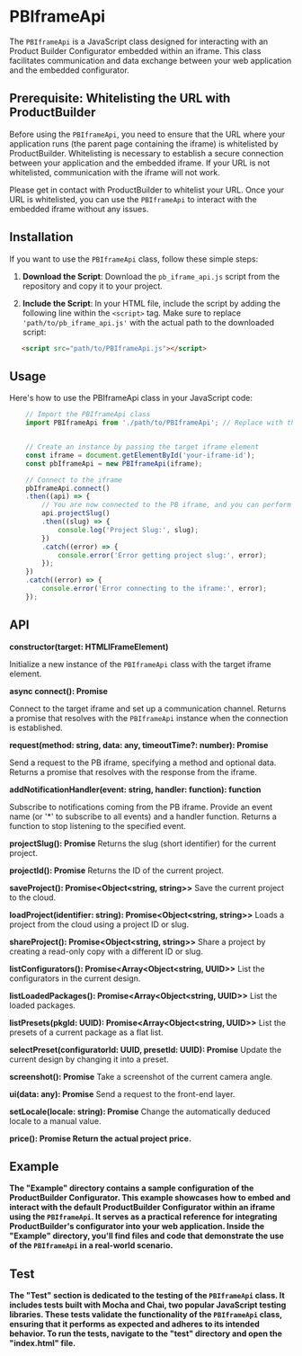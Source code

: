 # PBIframeApi

The `PBIframeApi` is a JavaScript class designed for interacting with an Product Builder Configurator embedded within an iframe. This class facilitates communication and data exchange between your web application and the embedded configurator.


## Prerequisite: Whitelisting the URL with ProductBuilder

Before using the `PBIframeApi`, you need to ensure that the URL where your application runs (the parent page containing the iframe) is whitelisted by ProductBuilder. Whitelisting is necessary to establish a secure connection between your application and the embedded iframe. If your URL is not whitelisted, communication with the iframe will not work.

Please get in contact with ProductBuilder to whitelist your URL. Once your URL is whitelisted, you can use the `PBIframeApi` to interact with the embedded iframe without any issues.


## Installation

If you want to use the `PBIframeApi` class, follow these simple steps:

1. **Download the Script**: Download the `pb_iframe_api.js` script from the repository and copy it to your project.

2. **Include the Script**: In your HTML file, include the script by adding the following line within the `<script>` tag. Make sure to replace `'path/to/pb_iframe_api.js'` with the actual path to the downloaded script:

```html
   <script src="path/to/PBIframeApi.js"></script>
```

## Usage

Here's how to use the PBIframeApi class in your JavaScript code:


```javascript
	// Import the PBIframeApi class
	import PBIframeApi from './path/to/PBIframeApi'; // Replace with the actual path


	// Create an instance by passing the target iframe element
	const iframe = document.getElementById('your-iframe-id');
	const pbIframeApi = new PBIframeApi(iframe);

	// Connect to the iframe
	pbIframeApi.connect()
	.then((api) => {
		// You are now connected to the PB iframe, and you can perform actions
		api.projectSlug()
		.then((slug) => {
			console.log('Project Slug:', slug);
		})
		.catch((error) => {
			console.error('Error getting project slug:', error);
		});
	})
	.catch((error) => {
		console.error('Error connecting to the iframe:', error);
	});

```

## API

**constructor(target: HTMLIFrameElement)**

Initialize a new instance of the `PBIframeApi` class with the target iframe element.

**async connect(): Promise<PBIframeApi>**

Connect to the target iframe and set up a communication channel. Returns a promise that resolves with the `PBIframeApi` instance when the connection is established.

**request(method: string, data: any, timeoutTime?: number): Promise<Response>**

Send a request to the PB iframe, specifying a method and optional data. Returns a promise that resolves with the response from the iframe.

**addNotificationHandler(event: string, handler: function): function**

Subscribe to notifications coming from the PB iframe. Provide an event name (or '*' to subscribe to all events) and a handler function. Returns a function to stop listening to the specified event.

**projectSlug(): Promise<string>**
Returns the slug (short identifier) for the current project.

**projectId(): Promise<UUID>**
Returns the ID of the current project.

**saveProject(): Promise<Object<string, string>>**
Save the current project to the cloud.

**loadProject(identifier: string): Promise<Object<string, string>>**
Loads a project from the cloud using a project ID or slug.

**shareProject(): Promise<Object<string, string>>**
Share a project by creating a read-only copy with a different ID or slug.

**listConfigurators(): Promise<Array<Object<string, UUID>>**
List the configurators in the current design.

**listLoadedPackages(): Promise<Array<Object<string, UUID>>**
List the loaded packages.

**listPresets(pkgId: UUID): Promise<Array<Object<string, UUID>>**
List the presets of a current package as a flat list.

**selectPreset(configuratorId: UUID, presetId: UUID): Promise<boolean>**
Update the current design by changing it into a preset.

**screenshot(): Promise<string>**
Take a screenshot of the current camera angle.

**ui(data: any): Promise<any>**
Send a request to the front-end layer.

**setLocale(locale: string): Promise<boolean>**
Change the automatically deduced locale to a manual value.

**price(): Promise<Object>**
Return the actual project price.


## Example

The "Example" directory contains a sample configuration of the ProductBuilder Configurator. This example showcases how to embed and interact with the default ProductBuilder Configurator within an iframe using the `PBIframeApi`. It serves as a practical reference for integrating ProductBuilder's configurator into your web application. Inside the "Example" directory, you'll find files and code that demonstrate the use of the `PBIframeApi` in a real-world scenario.
 

## Test

The "Test" section is dedicated to the testing of the `PBIframeApi` class. It includes tests built with Mocha and Chai, two popular JavaScript testing libraries. These tests validate the functionality of the `PBIframeApi` class, ensuring that it performs as expected and adheres to its intended behavior. To run the tests, navigate to the "test" directory and open the "index.html" file.

